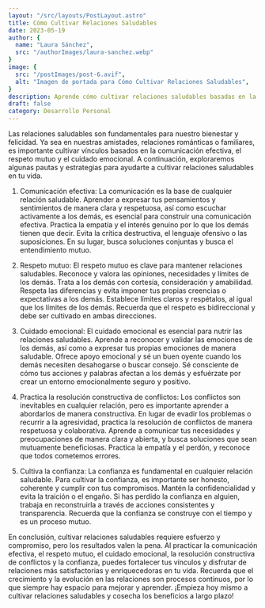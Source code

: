 ```yaml
---
layout: "/src/layouts/PostLayout.astro"
title: Cómo Cultivar Relaciones Saludables
date: 2023-05-19
author: {
  name: "Laura Sánchez",
  src: "/authorImages/laura-sanchez.webp"
}
image: {
  src: "/postImages/post-6.avif",
  alt: "Imagen de portada para Cómo Cultivar Relaciones Saludables",
}
description: Aprende cómo cultivar relaciones saludables basadas en la comunicación efectiva, el respeto mutuo y el cuidado emocional.
draft: false
category: Desarrollo Personal
---
```


Las relaciones saludables son fundamentales para nuestro bienestar y felicidad. Ya sea en nuestras amistades, relaciones románticas o familiares, es importante cultivar vínculos basados en la comunicación efectiva, el respeto mutuo y el cuidado emocional. A continuación, exploraremos algunas pautas y estrategias para ayudarte a cultivar relaciones saludables en tu vida.

1. Comunicación efectiva:
La comunicación es la base de cualquier relación saludable. Aprender a expresar tus pensamientos y sentimientos de manera clara y respetuosa, así como escuchar activamente a los demás, es esencial para construir una comunicación efectiva. Practica la empatía y el interés genuino por lo que los demás tienen que decir. Evita la crítica destructiva, el lenguaje ofensivo o las suposiciones. En su lugar, busca soluciones conjuntas y busca el entendimiento mutuo.

2. Respeto mutuo:
El respeto mutuo es clave para mantener relaciones saludables. Reconoce y valora las opiniones, necesidades y límites de los demás. Trata a los demás con cortesía, consideración y amabilidad. Respeta las diferencias y evita imponer tus propias creencias o expectativas a los demás. Establece límites claros y respétalos, al igual que los límites de los demás. Recuerda que el respeto es bidireccional y debe ser cultivado en ambas direcciones.

3. Cuidado emocional:
El cuidado emocional es esencial para nutrir las relaciones saludables. Aprende a reconocer y validar las emociones de los demás, así como a expresar tus propias emociones de manera saludable. Ofrece apoyo emocional y sé un buen oyente cuando los demás necesiten desahogarse o buscar consejo. Sé consciente de cómo tus acciones y palabras afectan a los demás y esfuérzate por crear un entorno emocionalmente seguro y positivo.

4. Practica la resolución constructiva de conflictos:
Los conflictos son inevitables en cualquier relación, pero es importante aprender a abordarlos de manera constructiva. En lugar de evadir los problemas o recurrir a la agresividad, practica la resolución de conflictos de manera respetuosa y colaborativa. Aprende a comunicar tus necesidades y preocupaciones de manera clara y abierta, y busca soluciones que sean mutuamente beneficiosas. Practica la empatía y el perdón, y reconoce que todos cometemos errores.

5. Cultiva la confianza:
La confianza es fundamental en cualquier relación saludable. Para cultivar la confianza, es importante ser honesto, coherente y cumplir con tus compromisos. Mantén la confidencialidad y evita la traición o el engaño. Si has perdido la confianza en alguien, trabaja en reconstruirla a través de acciones consistentes y transparencia. Recuerda que la confianza se construye con el tiempo y es un proceso mutuo.

En conclusión, cultivar relaciones saludables requiere esfuerzo y compromiso, pero los resultados valen la pena. Al practicar la comunicación efectiva, el respeto mutuo, el cuidado emocional, la resolución constructiva de conflictos y la confianza, puedes fortalecer tus vínculos y disfrutar de relaciones más satisfactorias y enriquecedoras en tu vida. Recuerda que el crecimiento y la evolución en las relaciones son procesos continuos, por lo que siempre hay espacio para mejorar y aprender. ¡Empieza hoy mismo a cultivar relaciones saludables y cosecha los beneficios a largo plazo!
